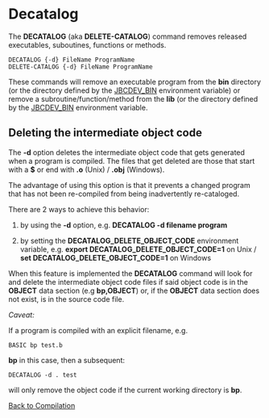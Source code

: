 # Decatalog

<PageHeader />

The **DECATALOG** (aka **DELETE-CATALOG**) command removes released executables, suboutines, functions or methods.

```
DECATALOG {-d} FileName ProgramName
DELETE-CATALOG {-d} FileName ProgramName
```

These commands will remove an executable program from the **bin** directory (or the directory defined by the [JBCDEV_BIN](../envronmemt-variables/../../environment-variables/jbcdev_bin/README.md) environment variable) or remove a subroutine/function/method from the **lib** (or the directory defined by the [JBCDEV_BIN](../envronmemt-variables/../../environment-variables/jbcdev_lib/README.md) environment variable.

## Deleting the intermediate object code

The **-d** option deletes the intermediate object code that gets generated when a program is compiled. The files that get deleted are those that start with a **$** or end with **.o** (Unix) / **.obj** (Windows).

The advantage of using this option is that it prevents a changed program that has not been re-compiled from being inadvertently re-cataloged.

There are 2 ways to achieve this behavior:

1. by using the **-d** option, e.g. **DECATALOG -d filename program**

2. by setting the **DECATALOG_DELETE_OBJECT_CODE** environment variable, e.g. **export DECATALOG_DELETE_OBJECT_CODE=1** on Unix / **set DECATALOG_DELETE_OBJECT_CODE=1** on Windows

When this feature is implemented the **DECATALOG** command will look for and delete the intermediate object code files if said object code is in the **OBJECT** data section (e.g **bp,OBJECT**) or, if the **OBJECT** data section does not exist, is in the source code file.

*Caveat:*

If a program is compiled with an explicit filename, e.g.

```
BASIC bp test.b
```

**bp** in this case, then a subsequent:

```
DECATALOG -d . test
```

will only remove the object code if the current working directory is **bp**. 

[Back to Compilation](../README.md)

  
<PageFooter />
